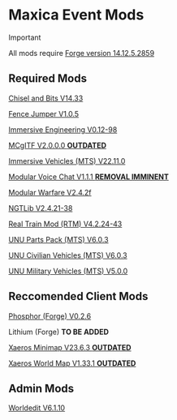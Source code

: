 # Maxica Event Mods

> [!IMPORTANT]
> All mods require [Forge version 14.12.5.2859](https://maven.minecraftforge.net/net/minecraftforge/forge/1.12.2-14.23.5.2859/forge-1.12.2-14.23.5.2859-installer.jar)

## Required Mods

[Chisel and Bits V14.33](https://www.curseforge.com/minecraft/mc-mods/chisels-bits/files/2720655)

[Fence Jumper V1.0.5](https://www.curseforge.com/minecraft/mc-mods/fence-jumper/files/2591087)

[Immersive Engineering V0.12-98](https://www.curseforge.com/minecraft/mc-mods/immersive-engineering/files/2974106)

[MCgITF V2.0.0.0 **OUTDATED**](https://www.curseforge.com/minecraft/mc-mods/mcgltf/files/405627)

[Immersive Vehicles (MTS) V22.11.0](https://www.curseforge.com/minecraft/mc-mods/minecraft-transport-simulator/files/4671493)

[Modular Voice Chat V1.1.1 **REMOVAL IMMINENT**](https://www.curseforge.com/minecraft/mc-mods/modularvoicechat/files/3355108)

[Modular Warfare V2.4.2f](https://www.curseforge.com/minecraft/mc-mods/modularwarfare/files/4426196)

[NGTLib V2.4.21-38](https://www.curseforge.com/minecraft/mc-mods/ngtlib/files/4641592)

[Real Train Mod (RTM) V4.2.24-43](https://www.curseforge.com/minecraft/mc-mods/realtrainmod/files/4641603)

[UNU Parts Pack (MTS) V6.0.3](https://www.curseforge.com/minecraft/mc-mods/unu-parts-pack/files/4721343)

[UNU Civilian Vehicles (MTS) V6.0.3](https://www.curseforge.com/minecraft/mc-mods/unu-civilian-pack-for-mts/files/4721320)

[UNU Military Vehicles (MTS) V5.0.0](https://www.curseforge.com/minecraft/mc-mods/unu-military-pack-for-mts/files/3885832)

## Reccomended Client Mods

[Phosphor (Forge) V0.2.6](https://www.curseforge.com/minecraft/mc-mods/phosphor-forge/files/2747710)

Lithium (Forge) **TO BE ADDED**

[Xaeros Minimap V23.6.3 **OUTDATED**](https://www.curseforge.com/minecraft/mc-mods/xaeros-minimap/files/4716683)

[Xaeros World Map V1.33.1 **OUTDATED**](https://www.curseforge.com/minecraft/mc-mods/xaeros-world-map/files/4716739)

## Admin Mods

[Worldedit V6.1.10](https://www.curseforge.com/minecraft/mc-mods/worldedit/files/2941712)

